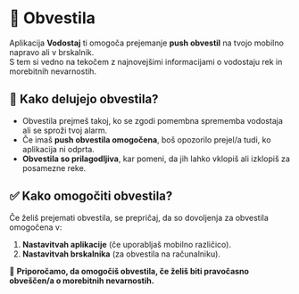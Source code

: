 # 🔔 Obvestila

Aplikacija **Vodostaj** ti omogoča prejemanje **push obvestil** na tvojo mobilno napravo ali v brskalnik.  
S tem si vedno na tekočem z najnovejšimi informacijami o vodostaju rek in morebitnih nevarnostih.

## 📌 Kako delujejo obvestila?
- Obvestila prejmeš takoj, ko se zgodi pomembna sprememba vodostaja ali se sproži tvoj alarm.
- Če imaš **push obvestila omogočena**, boš opozorilo prejel/a tudi, ko aplikacija ni odprta.
- **Obvestila so prilagodljiva**, kar pomeni, da jih lahko vklopiš ali izklopiš za posamezne reke.

## ✅ Kako omogočiti obvestila?
Če želiš prejemati obvestila, se prepričaj, da so dovoljenja za obvestila omogočena v:
1. **Nastavitvah aplikacije** (če uporabljaš mobilno različico).
2. **Nastavitvah brskalnika** (za obvestila na računalniku).

📌 **Priporočamo, da omogočiš obvestila, če želiš biti pravočasno obveščen/a o morebitnih nevarnostih.**
